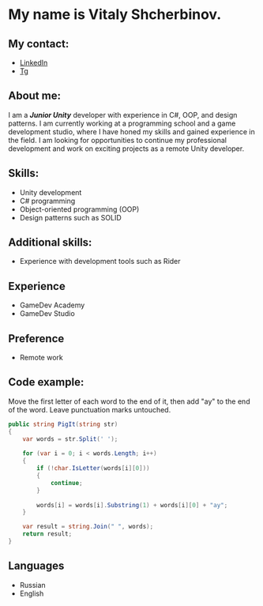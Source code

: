 # My name is Vitaly Shcherbinov.
## My contact:
* [LinkedIn](https://www.linkedin.com/in/shcherbinovv)
* [Tg](https://t.me/Vshcherbinov)
## About me:
I am a ***Junior Unity*** developer with experience in C#, OOP, and design patterns. I am currently working at a programming school and a game development studio, where I have honed my skills and gained experience in the field. I am looking for opportunities to continue my professional development and work on exciting projects as a remote Unity developer.




## Skills:
* Unity development
* C# programming
* Object-oriented programming (OOP)
* Design patterns such as SOLID

## Additional skills:
* Experience with development tools such as Rider

## Experience
* GameDev Academy
* GameDev Studio

## Preference
* Remote work

## Code example:
Move the first letter of each word to the end of it, then add "ay" to the end of the word. Leave punctuation marks untouched.
``` C#
public string PigIt(string str)
{
    var words = str.Split(' ');
        
    for (var i = 0; i < words.Length; i++)
    {
        if (!char.IsLetter(words[i][0]))
        {
            continue;
        }
            
        words[i] = words[i].Substring(1) + words[i][0] + "ay";
    }

    var result = string.Join(" ", words);
    return result;
}
```

## Languages
* Russian 
* English
